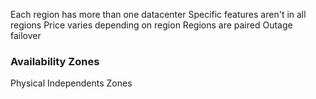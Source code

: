 Each region has more than one datacenter
Specific features aren't in all regions
Price varies depending on region
Regions are paired
Outage failover

### Availability Zones
Physical
Independents
Zones

